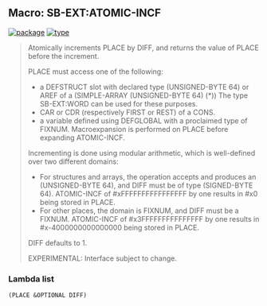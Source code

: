 ## Macro: SB-EXT:ATOMIC-INCF
[![package](https://img.shields.io/badge/Package-SB--EXT-5f9ea0.svg?style=social&colorA=999999)](../) [![type](https://img.shields.io/badge/Type-Macro-5f9ea0.svg?style=social&colorA=999999)](../#macro) 

> Atomically increments PLACE by DIFF, and returns the value of PLACE before
> the increment.
> 
> PLACE must access one of the following:
> - a DEFSTRUCT slot with declared type (UNSIGNED-BYTE 64)
> or AREF of a (SIMPLE-ARRAY (UNSIGNED-BYTE 64) (*))
> The type SB-EXT:WORD can be used for these purposes.
> - CAR or CDR (respectively FIRST or REST) of a CONS.
> - a variable defined using DEFGLOBAL with a proclaimed type of FIXNUM.
> Macroexpansion is performed on PLACE before expanding ATOMIC-INCF.
> 
> Incrementing is done using modular arithmetic,
> which is well-defined over two different domains:
> - For structures and arrays, the operation accepts and produces
> an (UNSIGNED-BYTE 64), and DIFF must be of type (SIGNED-BYTE 64).
> ATOMIC-INCF of #xFFFFFFFFFFFFFFFF by one results in #x0 being stored in PLACE.
> - For other places, the domain is FIXNUM, and DIFF must be a FIXNUM.
> ATOMIC-INCF of #x3FFFFFFFFFFFFFFF by one results in #x-4000000000000000
> being stored in PLACE.
> 
> DIFF defaults to 1.
> 
> EXPERIMENTAL: Interface subject to change.

### Lambda list
```
(PLACE &OPTIONAL DIFF)
```

